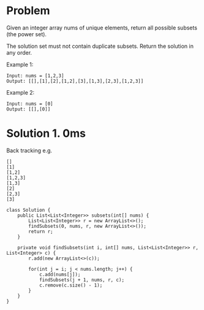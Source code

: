 # Problem

Given an integer array nums of unique elements, return all possible subsets (the power set).

The solution set must not contain duplicate subsets. Return the solution in any order. 

Example 1:
```
Input: nums = [1,2,3]
Output: [[],[1],[2],[1,2],[3],[1,3],[2,3],[1,2,3]]
```
Example 2:
```
Input: nums = [0]
Output: [[],[0]]
```

# Solution 1. 0ms
Back tracking
e.g.
```
[]
[1]
[1,2]
[1,2,3]
[1,3]
[2]
[2,3]
[3]
```

```
class Solution {
    public List<List<Integer>> subsets(int[] nums) {
        List<List<Integer>> r = new ArrayList<>();
        findSubsets(0, nums, r, new ArrayList<>());
        return r;
    }
    
    private void findSubsets(int i, int[] nums, List<List<Integer>> r, List<Integer> c) {
        r.add(new ArrayList<>(c));
        
        for(int j = i; j < nums.length; j++) {
            c.add(nums[j]);
            findSubsets(j + 1, nums, r, c);
            c.remove(c.size() - 1);
        }
    }
}
```
